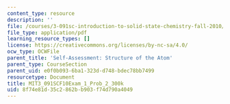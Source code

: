 ```yaml
---
content_type: resource
description: ''
file: /courses/3-091sc-introduction-to-solid-state-chemistry-fall-2010/8f74e81d35c2862bb903f74d790a4049_MIT3_091SCF10Exam_1_Prob_2_300k.pdf
file_type: application/pdf
learning_resource_types: []
license: https://creativecommons.org/licenses/by-nc-sa/4.0/
ocw_type: OCWFile
parent_title: 'Self-Assessment: Structure of the Atom'
parent_type: CourseSection
parent_uid: e0f0b093-6ba1-323d-d748-bdec78bb7499
resourcetype: Document
title: MIT3_091SCF10Exam_1_Prob_2_300k
uid: 8f74e81d-35c2-862b-b903-f74d790a4049
---
```

